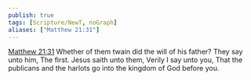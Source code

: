 ```yaml
---
publish: true
tags: [Scripture/NewT, noGraph]
aliases: ["Matthew 21:31"]
---
```

[Matthew 21:31](https://churchofjesuschrist.org/study/scriptures/nt/matt/21?lang=eng&id=p31#p31) Whether of them twain did the will of his father? They say unto him, The first. Jesus saith unto them, Verily I say unto you, That the publicans and the harlots go into the kingdom of God before you.
